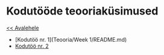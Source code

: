 # Kodutööde teooriaküsimused
[<< Avalehele](../README.md)


* [Kodutöö nr. 1](Teooria/Week 1/README.md)
* [Kodutöö nr. 2](./README.md)
